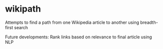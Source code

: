 # wikipath
Attempts to find a path from one Wikipedia article to another using breadth-first search

Future developments: Rank links based on relevance to final article using NLP
